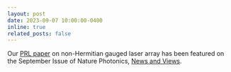 ```yaml
---
layout: post
date: 2023-09-07 10:00:00-0400
inline: true
related_posts: false
---
```


Our [PRL paper](https://journals.aps.org/prl/abstract/10.1103/PhysRevLett.130.263801) on non-Hermitian gauged laser array has been featured on the September Issue of Nature Photonics, [News and Views](https://www.nature.com/articles/s41566-023-01282-1).
